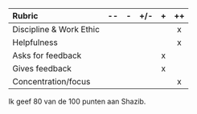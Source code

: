 | Rubric                  |  --   |  -    |  +/-  |   +   |  ++   |
| :-                      | :--:  | :--:  | :---: | :---: | :--:  |
| Discipline & Work Ethic |       |       |       |       |  x   |
| Helpfulness             |       |       |       |      |   x    |
| Asks for feedback       |       |       |       |    x  |       |
| Gives feedback          |       |       |     |  x     |       |
| Concentration/focus     |       |       |       |       |  x   |

Ik geef 80 van de 100 punten aan Shazib.
